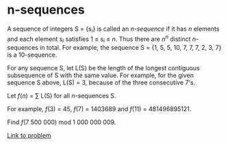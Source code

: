 # n-sequences

<p>A sequence of integers S = {s<sub><var>i</var></sub>} is called an <var>n-sequence</var> if it has <var>n</var> elements and each element s<sub><var>i</var></sub> satisfies 1 ≤ s<sub><var>i</var></sub> ≤ <var>n</var>. Thus there are <var>n</var><sup><var>n</var></sup> distinct <var>n</var>-sequences in total.
For example, the sequence S = {1, 5, 5, 10, 7, 7, 7, 2, 3, 7} is a 10-sequence.</p>

<p>For any sequence S, let L(S) be the length of the longest contiguous subsequence of S with the same value.
For example, for the given sequence S above, L(S) = 3, because of the three consecutive 7's.</p>

<p>Let <var>f</var>(<var>n</var>) = ∑ L(S) for all <var>n</var>-sequences S.</p>

<p>For example, <var>f</var>(3) = 45, <var>f</var>(7) = 1403689 and <var>f</var>(11) = 481496895121.</p>

<p>Find <var>f</var>(7 500 000) mod 1 000 000 009.</p>



[Link to problem](https://projecteuler.net/problem=427)
